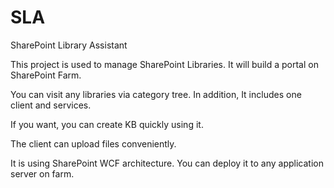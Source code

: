 SLA
===

SharePoint Library Assistant


This project is used to manage SharePoint Libraries. It will build a portal on SharePoint Farm.

You can visit any libraries via category tree. In addition, It includes one client and services.

If you want, you can create KB quickly using it.

The client can upload files conveniently.

It is using SharePoint WCF architecture. You can deploy it to any application server on farm.
